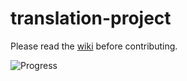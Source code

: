 translation-project
===================

Please read the [wiki](https://github.com/PlayFrameworkTR/translation-project/wiki) before contributing.

![Progress](http://progressed.io/bar/9)
